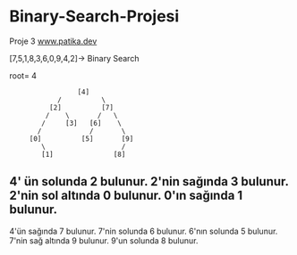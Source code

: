 # Binary-Search-Projesi
Proje 3 www.patika.dev

[7,5,1,8,3,6,0,9,4,2]-> Binary Search

root= 4

                     [4]
                /          \
              [2]          [7]  
             /    \       /   \
            /     [3]   [6]    \      
           /            /       \
         [0]          [5]       [9]
            \                   /
            [1]               [8]


4' ün solunda 2 bulunur.
2'nin sağında 3 bulunur.
2'nin sol altında 0 bulunur.
0'ın sağında 1 bulunur.
--
4'ün sağında 7 bulunur.
7'nin solunda 6 bulunur.
6'nın solunda 5 bulunur.
7'nin sağ altında 9 bulunur.
9'un solunda 8 bulunur.